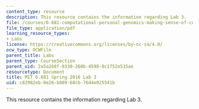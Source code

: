 ```yaml
---
content_type: resource
description: This resource contains the information regarding Lab 3.
file: /courses/6-881-computational-personal-genomics-making-sense-of-complete-genomes-spring-2016/c82982eb0e26b80968cb76d4e025541b_MIT6_881S16_lab3.pdf
file_type: application/pdf
learning_resource_types:
- Labs
license: https://creativecommons.org/licenses/by-nc-sa/4.0/
ocw_type: OCWFile
parent_title: Labs
parent_type: CourseSection
parent_uid: 2a5a268f-9330-260b-4598-0c1752e535ae
resourcetype: Document
title: MIT 6.881 Spring 2016 Lab 3
uid: c82982eb-0e26-b809-68cb-76d4e025541b
---
```

This resource contains the information regarding Lab 3.